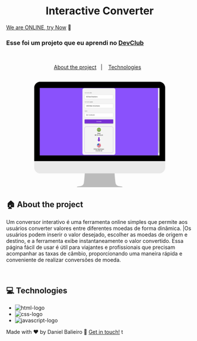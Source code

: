 <h1 align="center">
  Interactive Converter
</h1>

[We are ONLINE, try Now](https://interactive-converter.netlify.app/) :tada:<br>

<h3 align="left">
  Esse foi um projeto que eu aprendi no <a href="https://rodolfomori.com.br/devclub/">DevClub</a>
</h3>

<br>

<p align="center">
  <a href="#house-about-the-project">About the project</a>&nbsp;&nbsp;&nbsp;|&nbsp;&nbsp;&nbsp;
  <a href="#computer-technologies">Technologies</a>&nbsp;&nbsp;&nbsp;
</p>

<br>

<img alt="Layout" src="./assets/layout-desktop.png">
<br>

## :house: About the project

Um conversor interativo é uma ferramenta online simples que permite aos usuários converter valores entre diferentes moedas de forma dinâmica. |Os usuários podem inserir o valor desejado, escolher as moedas de origem e destino, e a ferramenta exibe instantaneamente o valor convertido. Essa página fácil de usar é útil para viajantes e profissionais que precisam acompanhar as taxas de câmbio, proporcionando uma maneira rápida e conveniente de realizar conversões de moeda.<br>

<br>

## :computer: Technologies

- <img src="https://img.shields.io/badge/HTML5-E34F26?style=for-the-badge&logo=html5&logoColor=white" alt="html-logo">
- <img src="https://img.shields.io/badge/CSS3-1572B6?style=for-the-badge&logo=css3&logoColor=white" alt="css-logo">
- <img src="https://img.shields.io/badge/JavaScript-323330?style=for-the-badge&logo=javascript&logoColor=F7DF1E" alt="javascript-logo">

Made with ♥ by Daniel Balieiro :wave: [Get in touch!](https://www.linkedin.com/in/daniel-balieiro/)
t
